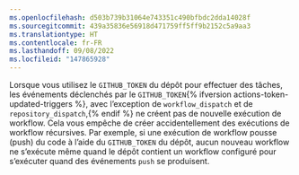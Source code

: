 ```yaml
---
ms.openlocfilehash: d503b739b31064e743351c490bfbdc2dda14028f
ms.sourcegitcommit: 439a35836e56918d471759ff5ff9b2152c5a9aa3
ms.translationtype: HT
ms.contentlocale: fr-FR
ms.lasthandoff: 09/08/2022
ms.locfileid: "147865928"
---
```

Lorsque vous utilisez le `GITHUB_TOKEN` du dépôt pour effectuer des tâches, les événements déclenchés par le `GITHUB_TOKEN`{% ifversion actions-token-updated-triggers %}, avec l’exception de `workflow_dispatch` et de `repository_dispatch`,{% endif %} ne créent pas de nouvelle exécution de workflow. Cela vous empêche de créer accidentellement des exécutions de workflow récursives. Par exemple, si une exécution de workflow pousse (push) du code à l’aide du `GITHUB_TOKEN` du dépôt, aucun nouveau workflow ne s’exécute même quand le dépôt contient un workflow configuré pour s’exécuter quand des événements `push` se produisent.
